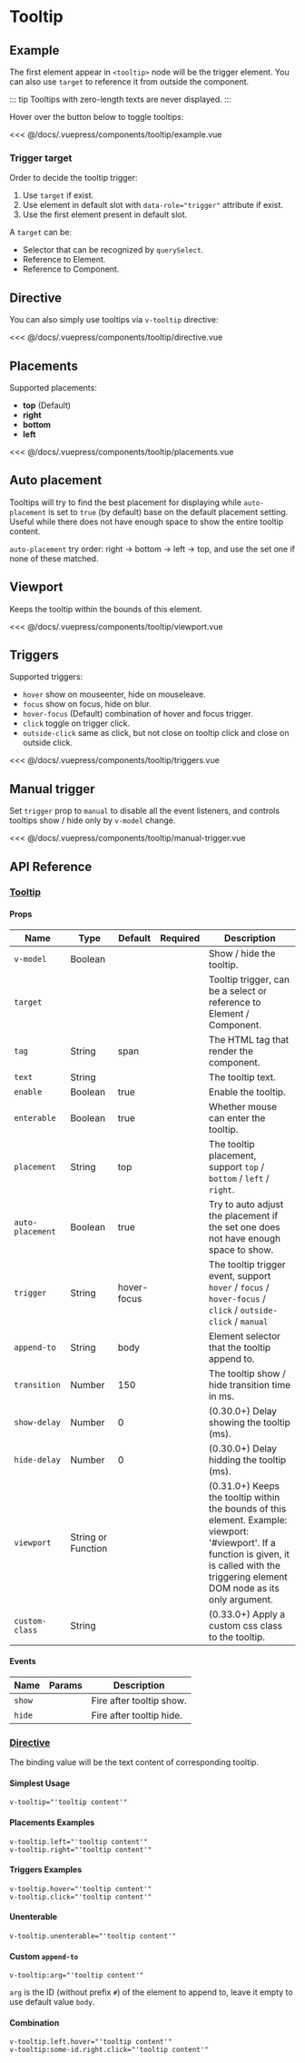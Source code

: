 # Tooltip

## Example

The first element appear in `<tooltip>` node will be the trigger element. You can also use `target` to reference it from outside the component.

::: tip
Tooltips with zero-length texts are never displayed.
:::

Hover over the button below to toggle tooltips:

<tooltip-example/>

<<< @/docs/.vuepress/components/tooltip/example.vue

### Trigger target

Order to decide the tooltip trigger:

1. Use `target` if exist.
2. Use element in default slot with `data-role="trigger"` attribute if exist.
3. Use the first element present in default slot.

A `target` can be:

* Selector that can be recognized by `querySelect`.
* Reference to Element.
* Reference to Component.

## Directive

You can also simply use tooltips via `v-tooltip` directive:

<tooltip-directive/>

<<< @/docs/.vuepress/components/tooltip/directive.vue

## Placements

Supported placements:

* **top** (Default)
* **right**
* **bottom**
* **left**

<tooltip-placements/>

<<< @/docs/.vuepress/components/tooltip/placements.vue

## Auto placement

Tooltips will try to find the best placement for displaying while `auto-placement` is set to `true` (by default) base on the default placement setting. Useful while there does not have enough space to show the entire tooltip content.

`auto-placement` try order: right -> bottom -> left -> top, and use the set one if none of these matched.

## Viewport

Keeps the tooltip within the bounds of this element.

<tooltip-viewport/>

<<< @/docs/.vuepress/components/tooltip/viewport.vue

## Triggers

Supported triggers:

* `hover` show on mouseenter, hide on mouseleave.
* `focus` show on focus, hide on blur.
* `hover-focus` (Default) combination of hover and focus trigger.
* `click` toggle on trigger click.
* `outside-click` same as click, but not close on tooltip click and close on outside click.

<tooltip-triggers/>

<<< @/docs/.vuepress/components/tooltip/triggers.vue

## Manual trigger

Set `trigger` prop to `manual` to disable all the event listeners, and controls tooltips show / hide only by `v-model` change.

<tooltip-manual-trigger/>

<<< @/docs/.vuepress/components/tooltip/manual-trigger.vue

## API Reference

### [Tooltip](https://github.com/uiv-lib/uiv/blob/1.x/src/components/tooltip/Tooltip.vue)

#### Props

Name                  | Type       | Default       | Required | Description
----------------      | ---------- | --------      | -------- | -----------------------
`v-model`             | Boolean    |               |          | Show / hide the tooltip.
`target`              |            |               |          | Tooltip trigger, can be a select or reference to Element / Component.
`tag`                 | String     | span          |          | The HTML tag that render the component.
`text`                | String     |               |          | The tooltip text.
`enable`              | Boolean    | true          |          | Enable the tooltip.
`enterable`           | Boolean    | true          |          | Whether mouse can enter the tooltip.
`placement`           | String     | top           |          | The tooltip placement, support `top` / `bottom` / `left` / `right`.
`auto-placement`      | Boolean    | true          |          | Try to auto adjust the placement if the set one does not have enough space to show.
`trigger`             | String     | hover-focus   |          | The tooltip trigger event, support `hover` / `focus` / `hover-focus` / `click` / `outside-click` / `manual`
`append-to`           | String     | body          |          | Element selector that the tooltip append to.
`transition`          | Number     | 150           |          | The tooltip show / hide transition time in ms.
`show-delay`          | Number     | 0             |          | (0.30.0+) Delay showing the tooltip (ms).
`hide-delay`          | Number     | 0             |          | (0.30.0+) Delay hidding the tooltip (ms).
`viewport`            | String or Function |       |          | (0.31.0+) Keeps the tooltip within the bounds of this element. Example: viewport: '#viewport'. If a function is given, it is called with the triggering element DOM node as its only argument.
`custom-class`        | String     |               |          | (0.33.0+) Apply a custom css class to the tooltip.

#### Events

Name        | Params | Description
----------- | ------ | ---------------
`show`      |        | Fire after tooltip show.
`hide`      |        | Fire after tooltip hide.

### [Directive](https://github.com/uiv-lib/uiv/blob/1.x/src/directives/tooltip/tooltip.js)

The binding value will be the text content of corresponding tooltip.

#### Simplest Usage

```
v-tooltip="'tooltip content'"
```

#### Placements Examples

```
v-tooltip.left="'tooltip content'"
v-tooltip.right="'tooltip content'"
```

#### Triggers Examples

```
v-tooltip.hover="'tooltip content'"
v-tooltip.click="'tooltip content'"
```

#### Unenterable

```
v-tooltip.unenterable="'tooltip content'"
```

#### Custom `append-to`

```
v-tooltip:arg="'tooltip content'"
```

`arg` is the ID (without prefix `#`) of the element to append to, leave it empty to use default value `body`.

#### Combination

```
v-tooltip.left.hover="'tooltip content'"
v-tooltip:some-id.right.click="'tooltip content'"
```
